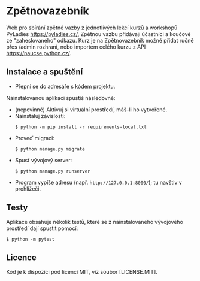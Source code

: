 # Zpětnovazebník

Web pro sbírání zpětné vazby z jednotlivých lekcí kurzů a workshopů PyLadies https://pyladies.cz/,
Zpětnou vazbu přidávají účastníci a koučové ze "zaheslovaného" odkazu.
Kurz je na Zpětnovazebník možné přidat ručně přes /admin rozhraní, nebo importem celého kurzu z API  https://naucse.python.cz/.


## Instalace a spuštění

* Přepni se do adresáře s kódem projektu. 

Nainstalovanou aplikaci spustíš následovně:

* (nepovinné) Aktivuj si virtuální prostředí, máš-li ho vytvořené.
* Nainstaluj závislosti:
  ```console
  $ python -m pip install -r requirements-local.txt
  ```
* Proveď migraci:
  ```console
  $ python manage.py migrate
  ```
* Spusť vývojový server:
  ```console
  $ python manage.py runserver
  ```
* Program vypíše adresu (např. `http://127.0.0.1:8000/`); tu navštiv v prohlížeči.

## Testy

Aplikace obsahuje několik testů, které se z nainstalovaného vývojového
prostředí dají spustit pomocí:

```console
$ python -m pytest
```

## Licence

Kód je k dispozici pod licencí MIT, viz soubor [LICENSE.MIT].
